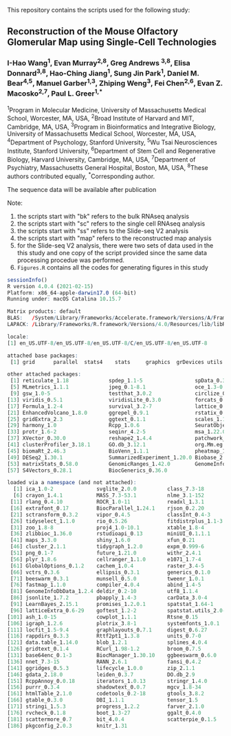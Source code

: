 This repository contains the scripts used for the following study:

## Reconstruction of the Mouse Olfactory Glomerular Map using Single-Cell Technologies

### I-Hao Wang<sup>1</sup>, Evan Murray<sup>2,8</sup>, Greg Andrews <sup>3,8</sup>, Elisa Donnard<sup>3,8</sup>, Hao-Ching Jiang<sup>1</sup>, Sung Jin Park<sup>1</sup>, Daniel M. Bear<sup>4,5</sup>, Manuel Garber<sup>1,3</sup>, Zhiping Weng<sup>3</sup>, Fei Chen<sup>2,6</sup>, Evan Z. Macosko<sup>2,7</sup>, Paul L. Greer<sup>1,*</sup>

<sup>1</sup>Program in Molecular Medicine, University of Massachusetts Medical School, Worcester, MA, USA, 
<sup>2</sup>Broad Institute of Harvard and MIT, Cambridge, MA, USA, 
<sup>3</sup>Program in Bioinformatics and Integrative Biology, University of Massachusetts Medical School, Worcester, MA, USA, 
<sup>4</sup>Department of Psychology, Stanford University, 
<sup>5</sup>Wu Tsai Neurosciences Institute, Stanford University, 
<sup>6</sup>Department of Stem Cell and Regenerative Biology, Harvard University, Cambridge, MA, USA, 
<sup>7</sup>Department of Psychiatry, Massachusetts General Hospital, Boston, MA, USA, 
<sup>8</sup>These authors contributed equally, 
<sup>*</sup>Corresponding author.


The sequence data will be available after publication

Note:
1. the scripts start with "bk" refers to the bulk RNAseq analysis
2. the scripts start with "sc" refers to the single cell RNAseq analysis
3. the scripts start with "ss" refers to the Slide-seq V2 analysis
4. the scripts start with "map" refers to the reconstructed map analysis
5. for the Slide-seq V2 analysis, there were two sets of data used in the this study and one copy of the script provided since the same data processing procedue was performed.
6. `Figures.R` contains all the codes for generating figures in this study





```R
sessionInfo()
R version 4.0.4 (2021-02-15)
Platform: x86_64-apple-darwin17.0 (64-bit)
Running under: macOS Catalina 10.15.7

Matrix products: default
BLAS:   /System/Library/Frameworks/Accelerate.framework/Versions/A/Frameworks/vecLib.framework/Versions/A/libBLAS.dylib
LAPACK: /Library/Frameworks/R.framework/Versions/4.0/Resources/lib/libRlapack.dylib

locale:
[1] en_US.UTF-8/en_US.UTF-8/en_US.UTF-8/C/en_US.UTF-8/en_US.UTF-8

attached base packages:
 [1] grid      parallel  stats4    stats     graphics  grDevices utils     datasets  methods   base     

other attached packages:
 [1] reticulate_1.18             spdep_1.1-5                 spData_0.3.8                sp_1.4-5                   
 [5] MLmetrics_1.1.1             jpeg_0.1-8.1                oce_1.3-0                   sf_0.9-7                   
 [9] gsw_1.0-5                   testthat_3.0.2              circlize_0.4.12             ComplexHeatmap_2.6.2       
[13] viridis_0.5.1               viridisLite_0.3.0           forcats_0.5.1               Hmisc_4.5-0                
[17] Formula_1.2-4               survival_3.2-7              lattice_0.20-41             enrichplot_1.10.2          
[21] EnhancedVolcano_1.8.0       ggrepel_0.9.1               rstatix_0.7.0               ggpubr_0.4.0               
[25] gridExtra_2.3               ggtext_0.1.1                scales_1.1.1                dplyr_1.0.5                
[29] harmony_1.0                 Rcpp_1.0.6                  SeuratObject_4.0.0          Seurat_4.0.0               
[33] protr_1.6-2                 seqinr_4.2-5                msa_1.22.0                  Biostrings_2.58.0          
[37] XVector_0.30.0              reshape2_1.4.4              patchwork_1.1.1             ggplot2_3.3.3              
[41] clusterProfiler_3.18.1      GO.db_3.12.1                org.Mm.eg.db_3.12.0         AnnotationDbi_1.52.0       
[45] biomaRt_2.46.3              BioVenn_1.1.1               pheatmap_1.0.12             RColorBrewer_1.1-2         
[49] DESeq2_1.30.1               SummarizedExperiment_1.20.0 Biobase_2.50.0              MatrixGenerics_1.2.1       
[53] matrixStats_0.58.0          GenomicRanges_1.42.0        GenomeInfoDb_1.26.2         IRanges_2.24.1             
[57] S4Vectors_0.28.1            BiocGenerics_0.36.0        

loaded via a namespace (and not attached):
  [1] ica_1.0-2              svglite_2.0.0          class_7.3-18           foreach_1.5.1          lmtest_0.9-38         
  [6] crayon_1.4.1           MASS_7.3-53.1          nlme_3.1-152           backports_1.2.1        GOSemSim_2.16.1       
 [11] rlang_0.4.10           ROCR_1.0-11            readxl_1.3.1           irlba_2.3.3            extrafontdb_1.0       
 [16] extrafont_0.17         BiocParallel_1.24.1    rjson_0.2.20           bit64_4.0.5            glue_1.4.2            
 [21] sctransform_0.3.2      vipor_0.4.5            classInt_0.4-3         DOSE_3.16.0            haven_2.3.1           
 [26] tidyselect_1.1.0       rio_0.5.26             fitdistrplus_1.1-3     XML_3.99-0.5           tidyr_1.1.3           
 [31] zoo_1.8-8              proj4_1.0-10.1         xtable_1.8-4           magrittr_2.0.1         cli_2.3.1             
 [36] zlibbioc_1.36.0        rstudioapi_0.13        miniUI_0.1.1.1         rpart_4.1-15           fastmatch_1.1-0       
 [41] maps_3.3.0             shiny_1.6.0            xfun_0.21              askpass_1.1            clue_0.3-58           
 [46] cluster_2.1.1          tidygraph_1.2.0        expm_0.999-6           tibble_3.1.0           listenv_0.8.0         
 [51] png_0.1-7              future_1.21.0          withr_2.4.1            bitops_1.0-6           ggforce_0.3.3         
 [56] plyr_1.8.6             cellranger_1.1.0       e1071_1.7-4            coda_0.19-4            pillar_1.5.1          
 [61] GlobalOptions_0.1.2    cachem_1.0.4           raster_3.4-5           GetoptLong_1.0.5       gmodels_2.18.1        
 [66] vctrs_0.3.6            ellipsis_0.3.1         generics_0.1.0         tools_4.0.4            foreign_0.8-81        
 [71] beeswarm_0.3.1         munsell_0.5.0          tweenr_1.0.1           fgsea_1.16.0           DelayedArray_0.16.2   
 [76] fastmap_1.1.0          compiler_4.0.4         abind_1.4-5            httpuv_1.5.5           plotly_4.9.3          
 [81] GenomeInfoDbData_1.2.4 deldir_0.2-10          utf8_1.1.4             later_1.1.0.1          BiocFileCache_1.14.0  
 [86] jsonlite_1.7.2         pbapply_1.4-3          carData_3.0-4          genefilter_1.72.1      lazyeval_0.2.2        
 [91] LearnBayes_2.15.1      promises_1.2.0.1       spatstat_1.64-1        car_3.0-10             doParallel_1.0.16     
 [96] latticeExtra_0.6-29    goftest_1.2-2          spatstat.utils_2.0-0   checkmate_2.0.0        openxlsx_4.2.3        
[101] ash_1.0-15             cowplot_1.1.1          Rtsne_0.15             downloader_0.4         uwot_0.1.10           
[106] igraph_1.2.6           plotrix_3.8-1          systemfonts_1.0.1      htmltools_0.5.1.1      memoise_2.0.0         
[111] locfit_1.5-9.4         graphlayouts_0.7.1     digest_0.6.27          assertthat_0.2.1       mime_0.10             
[116] rappdirs_0.3.3         Rttf2pt1_1.3.8         units_0.7-0            RSQLite_2.2.3          future.apply_1.7.0    
[121] data.table_1.14.0      blob_1.2.1             splines_4.0.4          labeling_0.4.2         Cairo_1.5-12.2        
[126] gridtext_0.1.4         RCurl_1.98-1.2         broom_0.7.5            hms_1.0.0              colorspace_2.0-0      
[131] base64enc_0.1-3        BiocManager_1.30.10    ggbeeswarm_0.6.0       shape_1.4.5            ggrastr_0.2.3         
[136] nnet_7.3-15            RANN_2.6.1             fansi_0.4.2            parallelly_1.23.0      R6_2.5.0              
[141] ggridges_0.5.3         lifecycle_1.0.0        zip_2.1.1              curl_4.3               ggsignif_0.6.1        
[146] gdata_2.18.0           leiden_0.3.7           DO.db_2.9              Matrix_1.3-2           qvalue_2.22.0         
[151] RcppAnnoy_0.0.18       iterators_1.0.13       stringr_1.4.0          htmlwidgets_1.5.3      polyclip_1.10-0       
[156] purrr_0.3.4            shadowtext_0.0.7       mgcv_1.8-34            globals_0.14.0         openssl_1.4.3         
[161] htmlTable_2.1.0        codetools_0.2-18       gtools_3.8.2           prettyunits_1.1.1      dbplyr_2.1.0          
[166] gtable_0.3.0           DBI_1.1.1              tensor_1.5             httr_1.4.2             KernSmooth_2.23-18    
[171] stringi_1.5.3          progress_1.2.2         farver_2.1.0           annotate_1.68.0        xml2_1.3.2            
[176] rvcheck_0.1.8          boot_1.3-27            ggalt_0.4.0            ade4_1.7-16            geneplotter_1.68.0    
[181] scattermore_0.7        bit_4.0.4              scatterpie_0.1.5       spatstat.data_2.0-0    ggraph_2.0.5          
[186] pkgconfig_2.0.3        knitr_1.31
```
